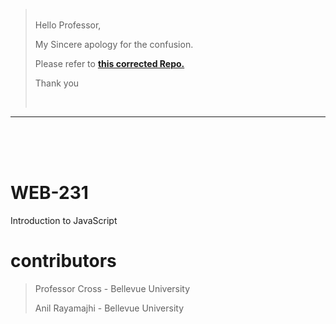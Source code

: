 > <br />
> Hello Professor,
>
> My Sincere apology for the confusion.
>
> Please refer to [**this corrected Repo.**](https://github.com/a-rayamajhi/web-231)
>
> Thank you
>
> <br />

---

<br /><br /><br />

# WEB-231

Introduction to JavaScript

# contributors

> Professor Cross - Bellevue University
>
> Anil Rayamajhi - Bellevue University
